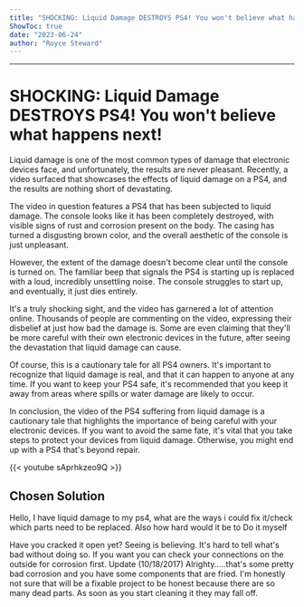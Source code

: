 ```yaml
---
title: "SHOCKING: Liquid Damage DESTROYS PS4! You won't believe what happens next!"
ShowToc: true 
date: "2023-06-24"
author: "Royce Steward"
---
```

*****
# SHOCKING: Liquid Damage DESTROYS PS4! You won't believe what happens next!

Liquid damage is one of the most common types of damage that electronic devices face, and unfortunately, the results are never pleasant. Recently, a video surfaced that showcases the effects of liquid damage on a PS4, and the results are nothing short of devastating.

The video in question features a PS4 that has been subjected to liquid damage. The console looks like it has been completely destroyed, with visible signs of rust and corrosion present on the body. The casing has turned a disgusting brown color, and the overall aesthetic of the console is just unpleasant.

However, the extent of the damage doesn't become clear until the console is turned on. The familiar beep that signals the PS4 is starting up is replaced with a loud, incredibly unsettling noise. The console struggles to start up, and eventually, it just dies entirely.

It's a truly shocking sight, and the video has garnered a lot of attention online. Thousands of people are commenting on the video, expressing their disbelief at just how bad the damage is. Some are even claiming that they'll be more careful with their own electronic devices in the future, after seeing the devastation that liquid damage can cause.

Of course, this is a cautionary tale for all PS4 owners. It's important to recognize that liquid damage is real, and that it can happen to anyone at any time. If you want to keep your PS4 safe, it's recommended that you keep it away from areas where spills or water damage are likely to occur.

In conclusion, the video of the PS4 suffering from liquid damage is a cautionary tale that highlights the importance of being careful with your electronic devices. If you want to avoid the same fate, it's vital that you take steps to protect your devices from liquid damage. Otherwise, you might end up with a PS4 that's beyond repair.

{{< youtube sAprhkzeo9Q >}} 



## Chosen Solution
 Hello,
I have liquid damage to my ps4, what are the ways i could fix it/check which parts need to be replaced. Also how hard would it be to Do it myself

 Have you cracked it open yet? Seeing is believing. It's hard to tell what's bad without doing so. If you want you can check your connections on the outside for corrosion first.
Update (10/18/2017)
Alrighty.....that's some pretty bad corrosion and you have some components that are fried. I'm honestly not sure that will be a fixable project to be honest because there are so many dead parts. As soon as you start cleaning it they may fall off.




